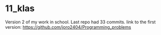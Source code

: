 # 11_klas
Version 2 of my work in school.
Last repo had 33 commits.
link to the first version: https://github.com/joro2404/Programming_problems
